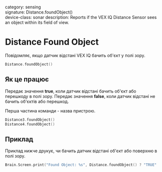 category: sensing  
signature: Distance.foundObject()  
device-class: sonar
description: Reports if the VEX IQ Distance Sensor sees an object within its field of view. 

# Distance Found Object

Повідомляє, якщо датчик відстані VEX IQ бачить об'єкт у полі зору.

```cpp
Distance.foundObject()
```

## Як це працює

Передає значення **true**, коли датчик відстані бачить об'єкт або перешкоду в полі зору. Передає значення **false**, коли датчик відстані не бачить об'єктів або перешкод.

Перша частина команди - назва пристрою.

```cpp
Distance3.foundObject()
Distance4.foundObject()
```

## Приклад

Приклад нижче друкує, чи бачить датчик відстані об'єкт або поверхню в полі зору.

```cpp
Brain.Screen.print("Found Object: %s", Distance.foundObject() ? "TRUE" : "FALSE");
```

<advanced>
</advanced>